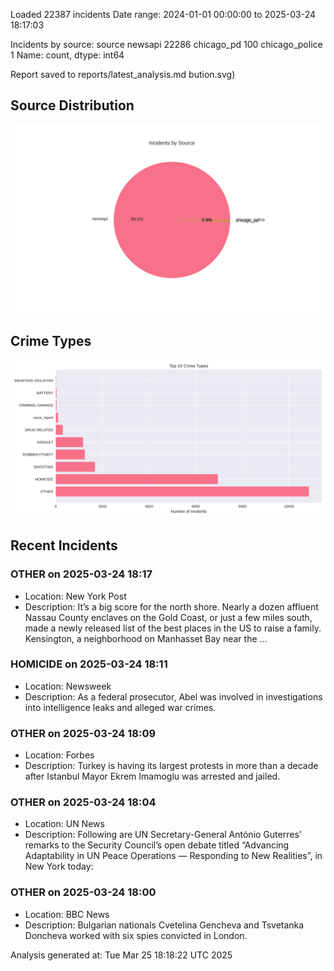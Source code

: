 
Loaded 22387 incidents
Date range: 2024-01-01 00:00:00 to 2025-03-24 18:17:03

Incidents by source:
source
newsapi           22286
chicago_pd          100
chicago_police        1
Name: count, dtype: int64

Report saved to reports/latest_analysis.md
bution.svg)

## Source Distribution
![Source Distribution](images/source_distribution.svg)

## Crime Types
![Crime Types](images/crime_types.svg)

## Recent Incidents

### OTHER on 2025-03-24 18:17
- Location: New York Post
- Description: It’s a big score for the north shore. Nearly a dozen affluent Nassau County enclaves on the Gold Coast, or just a few miles south, made a newly released list of the best places in the US to raise a family. Kensington, a neighborhood on Manhasset Bay near the …


### HOMICIDE on 2025-03-24 18:11
- Location: Newsweek
- Description: As a federal prosecutor, Abel was involved in investigations into intelligence leaks and alleged war crimes.


### OTHER on 2025-03-24 18:09
- Location: Forbes
- Description: Turkey is having its largest protests in more than a decade after Istanbul Mayor Ekrem Imamoglu was arrested and jailed.


### OTHER on 2025-03-24 18:04
- Location: UN News
- Description: Following are UN Secretary-General António Guterres’ remarks to the Security Council’s open debate titled “Advancing Adaptability in UN Peace Operations — Responding to New Realities”, in New York today:


### OTHER on 2025-03-24 18:00
- Location: BBC News
- Description: Bulgarian nationals Cvetelina Gencheva and Tsvetanka Doncheva worked with six spies convicted in London.

Analysis generated at: Tue Mar 25 18:18:22 UTC 2025
